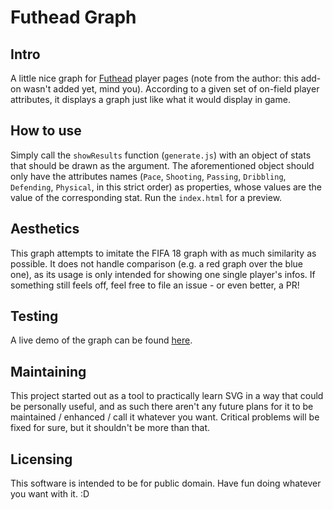# Futhead Graph

## Intro
A little nice graph for [Futhead](https://www.futhead.com) player pages (note from the author: this add-on wasn't added yet, mind you). According to a given set of on-field player attributes, it displays a graph just like what it would display in game.

## How to use
Simply call the `showResults` function (`generate.js`) with an object of stats that should be drawn as the argument.
The aforementioned object should only have the attributes names (`Pace`, `Shooting`, `Passing`, `Dribbling`, `Defending`, `Physical`, in this strict order) as properties, whose values are the value of the corresponding stat. Run the `index.html` for a preview.

## Aesthetics
This graph attempts to imitate the FIFA 18 graph with as much similarity as possible. It does not handle comparison (e.g. a red graph over the blue one), as its usage is only intended for showing one single player's infos. If something still feels off, feel free to file an issue - or even better, a PR!

## Testing

A live demo of the graph can be found [here](https://mk360.github.io/fifa18_graph/).

## Maintaining
This project started out as a tool to practically learn SVG in a way that could be personally useful, and as such there aren't any future plans for it to be maintained / enhanced / call it whatever you want. Critical problems will be fixed for sure, but it shouldn't be more than that.

## Licensing

This software is intended to be for public domain. Have fun doing whatever you want with it. :D
